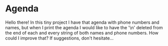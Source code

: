 # Agenda
Hello there! In this tiny project I have that agenda with phone numbers and names, but when I print the agenda I would like to have the '\n' deleted from the end of each and every string of both names and phone numbers. How could I improve that?
If suggestions, don't hesitate...
